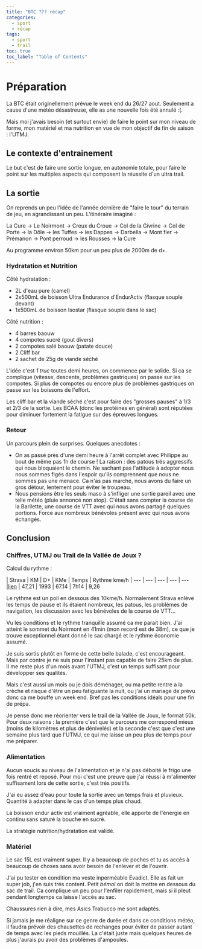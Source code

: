 ```yaml
---
title: "BTC ??? récap"
categories:
  - sport
  - récap
tags:
  - sport
  - trail
toc: true
toc_label: "Table of Contents"
---
```


# Préparation

La BTC était originellement prévue le week end du 26/27 aout. Seulement a cause d'une météo désastreuse, elle as une nouvelle fois été annulé :(.

Mais moi j'avais besoin (et surtout envie) de faire le point sur mon niveau de forme, mon matériel et ma nutrition en vue de mon objectif de fin de saison : l'UTMJ.

## Le contexte d'entrainement

Le but c'est de faire une sortie longue, en autonomie totale, pour faire le point sur les multiples aspects qui composent la réussite d'un ultra trail.

## La sortie 

On reprends un peu l'idée de l'année dernière de "faire le tour" du terrain de jeu, en agrandissant un peu. L'itinéraire imaginé :

La Cure -> Le Noirmont -> Creux du Croue -> Col de la Givrine -> Col de Porte -> la Dôle -> les Tuffes -> les Dappes -> Darbella -> Mont fier -> Prémanon -> Pont perroud -> les Rousses -> la Cure

Au programme environ 50km pour un peu plus de 2000m de d+.

### Hydratation et Nutrition

Côté hydratation :
- 2L d'eau pure (camel)
- 2x500mL de boisson Ultra Endurance d'EndurActiv (flasque souple devant)
- 1x500mL de boisson Isostar (flasque souple dans le sac)

Côté nutrition :
- 4 barres baouw
- 4 compotes sucré (gout divers)
- 2 compotes salé baouw (patate douce)
- 2 Cliff bar
- 2 sachet de 25g de viande séché

L'idée c'est _1 truc_ toutes demi heures, on commence par le solide. Si ca se complique (vitesse, descente, problèmes gastriques) on passe sur les compotes. Si plus de compotes ou encore plus de problèmes gastriques on passe sur les boissons de l'effort.

Les cliff bar et la viande séché c'est pour faire des "grosses pauses" à 1/3 et 2/3 de la sortie. Les BCAA (donc les protéines en général) sont réputées pour diminuer fortement la fatigue sur des épreuves longues.

### Retour

Un parcours plein de surprises. Quelques anecdotes :
- On as passé près d'une demi heure à l'arrêt complet avec Philippe au bout de même pas 1h de course ! La raison : des patous trés aggressifs qui nous bloquaient le chemin. Ne sachant pas l'attitude à adopter nous nous sommes figés dans l'espoir qu'ils comprennent que nous ne sommes pas une menace. Ca n'as pas marché, nous avons du faire un gros détour, lentement pour éviter le troupeau.
- Nous pensions être les seuls maso à s'infliger une sortie pareil avec une telle météo (pluie annoncé non stop). C'était sans compter la course de la Barilette, une course de VTT avec qui nous avons partagé quelques portions. Force aux nombreux bénévoles présent avec qui nous avons échangés.

## Conclusion

### Chiffres, UTMJ ou Trail de la Vallée de Joux ?

Calcul du rythme :

| Strava | KM | D+ | KMe | Temps | Rythme kme/h
| --- | --- | --- | --- | ---
|[lien](https://www.strava.com/activities/9730700594) | 47,21 | 1993 | 67.14 | 7h14 | 9,26

Le rythme est un poil en dessous des 10kme/h. Normalement Strava enlève les temps de pause et ils étaient nombreux, les patous, les problèmes de navigation, les discussion avec les bénévoles de la course de VTT...

Vu les conditions et le rythme tranquille assumé ca me parait bien. J'ai atteint le sommet du Noirmont en 41min (mon record est de 38m), ce que je trouve exceptionnel étant donné le sac chargé et le rythme économie assumé.

Je suis sortis plutôt en forme de cette belle balade, c'est encourageant. Mais par contre je ne suis pour l'instant pas capable de faire 25km de plus. Il me reste plus d'un mois avant l'UTMJ, c'est un temps suffisant pour développer ses qualités. 

Mais c'est aussi un mois ou je dois déménager, ou ma petite rentre a la crèche et risque d'être un peu fatiguante la nuit, ou j'ai un mariage de prévu donc ca me bouffe un week end. Bref pas les conditions idéals pour une fin de prépa. 

Je pense donc me réorienter vers le trail de la Vallée de Joux, le format 50k. Pour deux raisons : la première c'est que le parcours me correspond mieux (moins de kilomètres et plus de dénivelés) et la seconde c'est que c'est une semaine plus tard que l'UTMJ, ce qui me laisse un peu plus de temps pour me préparer.

### Alimentation

Aucun soucis au niveau de l'alimentation et je n'ai pas déboité le frigo une fois rentré et reposé. Pour moi c'est une preuve que j'ai réussi à m'alimenter suffisament lors de cette sortie, c'est trés positifs.

J'ai eu assez d'eau pour toute la sortie avec un temps frais et pluvieux. Quantité à adapter dans le cas d'un temps plus chaud.

La boisson endur activ est vraiment agréable,  elle apporte de l'énergie en continu sans saturé la bouche en sucré.

La stratégie nutrition/hydratation est validé.

### Matériel

Le sac 15L est vraiment super. Il y a beaucoup de poches et tu as accès à beaucoup de choses sans avoir besoin de l'enlever et de l'ouvrir.

J'ai pu tester en condition ma veste inperméable Evadict. Elle as fait un super job, j'en suis trés content. Petit _bémol_ on doit la mettre en dessous du sac de trail. Ca complique un peu pour l'enfiler rapidement, mais si il pleut pendant longtemps ca laisse l'accès au sac.

Chaussures rien à dire, mes Asics Trabucco me sont adaptés.

Si jamais je me réaligne sur ce genre de durée et dans ce conditions météo, il faudra prévoir des chausettes de rechanges pour éviter de passer autant de temps avec les pieds mouillés. La c'était juste mais quelques heures de plus j'aurais pu avoir des problèmes d'ampoules.

